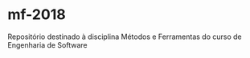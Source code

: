 # mf-2018
Repositório destinado à disciplina Métodos e Ferramentas do curso de Engenharia de Software
